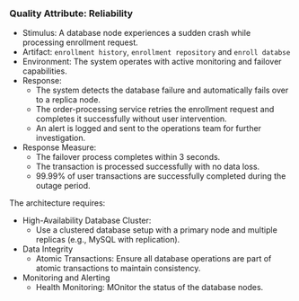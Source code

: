 ### Quality Attribute: Reliability

- Stimulus: A database node experiences a sudden crash while processing enrollment request.
- Artifact: `enrollment history`, `enrollment repository` and `enroll databse`
- Environment: The system operates with active monitoring and failover capabilities.
- Response:
  - The system detects the database failure and automatically fails over to a replica node.
  - The order-processing service retries the enrollment request and completes it successfully without user intervention.
  - An alert is logged and sent to the operations team for further investigation.
- Response Measure:
  - The failover process completes within 3 seconds.
  - The transaction is processed successfully with no data loss.
  - 99.99% of user transactions are successfully completed during the outage period.

The architecture requires:
- High-Availability Database Cluster:
  - Use a clustered database setup with a primary node and multiple replicas (e.g., MySQL with replication).
- Data Integrity
  - Atomic Transactions: Ensure all database operations are part of atomic transactions to maintain consistency.
- Monitoring and Alerting
  - Health Monitoring: MOnitor the status of the database nodes.
